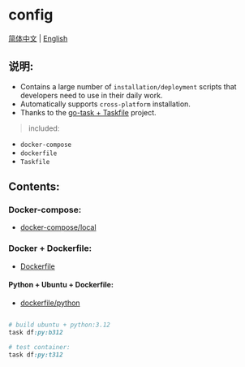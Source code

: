 # config

[简体中文](./README_CN.md) | [English](./README.md)

## 说明:

- Contains a large number of `installation/deployment` scripts that developers need to use in their daily work.
- Automatically supports `cross-platform` installation.
- Thanks to the [go-task + Taskfile](https://github.com/go-task/task) project.

> included:

- `docker-compose`
- `dockerfile`
- `Taskfile`

## Contents:

### Docker-compose:

- [docker-compose/local](docker-compose/local)

### Docker + Dockerfile:

- [Dockerfile](./dockerfile)

#### Python + Ubuntu + Dockerfile:

- [dockerfile/python](dockerfile/python)

```ruby

# build ubuntu + python:3.12
task df:py:b312

# test container:
task df:py:t312

```

